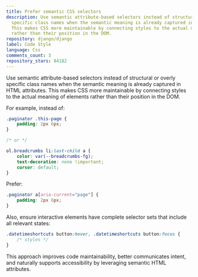 ```yaml
---
title: Prefer semantic CSS selectors
description: Use semantic attribute-based selectors instead of structural or overly
  specific class names when the semantic meaning is already captured in HTML attributes.
  This makes CSS more maintainable by connecting styles to the actual meaning of elements
  rather than their position in the DOM.
repository: django/django
label: Code Style
language: Css
comments_count: 3
repository_stars: 84182
---
```


Use semantic attribute-based selectors instead of structural or overly specific class names when the semantic meaning is already captured in HTML attributes. This makes CSS more maintainable by connecting styles to the actual meaning of elements rather than their position in the DOM.

For example, instead of:
```css
.paginator .this-page {
    padding: 2px 6px;
}

/* or */

ol.breadcrumbs li:last-child a {
    color: var(--breadcrumbs-fg);
    text-decoration: none !important;
    cursor: default;
}
```

Prefer:
```css
.paginator a[aria-current="page"] {
    padding: 2px 6px;
}
```

Also, ensure interactive elements have complete selector sets that include all relevant states:
```css
.datetimeshortcuts button:hover, .datetimeshortcuts button:focus {
    /* styles */
}
```

This approach improves code maintainability, better communicates intent, and naturally supports accessibility by leveraging semantic HTML attributes.
